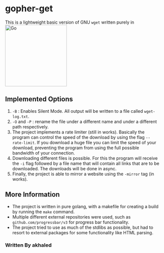 # gopher-get

This is a lightweight basic version of GNU `wget` written purely in <a href="https://go.dev/doc/" target="_blank" rel="noreferrer"><img src="https://raw.githubusercontent.com/danielcranney/readme-generator/main/public/icons/skills/go-colored.svg" width="200" height="200" alt="Go" /></a>

## Implemented Options

1. `-B` : Enables Silent Mode. All output will be written to a file called `wget-log.txt`.
2. `-O` and `-P` : rename the file under a different name and under a different path respectively.
3. The project implements a rate limiter (still in works). Basically the program can control the speed of the download by using the flag `--rate-limit`. If you download a huge file you can limit the speed of your download, preventing the program from using the full possible bandwidth of your connection.
4. Downloading different files is possible. For this the program will receive the `-i` flag followed by a file name that will contain all links that are to be downloaded. The downloads will be done in async.
5. Finally, the project is able to mirror a website using the `-mirror` tag (in works).

## More Information

* The project is written in pure golang, with a makefile for creating a build by running the `make` command.
* Multiple different external repositories were used, such as `github.com/progressbar/v3` for progress bar functionality.
* The project tried to use as much of the stdlibs as possible, but had to resort to external packages for some functionality like HTML parsing.

### Written By akhaled
